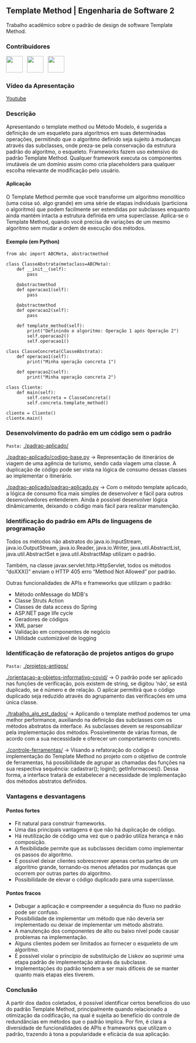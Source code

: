 ## Template Method | Engenharia de Software 2 
Trabalho acadêmico sobre o padrão de design de software Template Method.

### Contribuidores
<a href="github.com/Plankito"><img src="https://github.com/Plankito.png" width="45" height="45"></a> &nbsp;
<a href="github.com/SAULvaRGAS88"><img src="https://github.com/SAULvaRGAS88.png" width="45" height="45"></a> &nbsp;
<a href="github.com/vitormlps"><img src="https://github.com/vitormlps.png" width="45" height="45"></a> &nbsp;

### Vídeo da Apresentação
[Youtube](https://youtu.be/e4fthsZVp6I)

### Descrição
Apresentando o template method ou Método Modelo, é sugerida a definição de um esqueleto para algoritmos em suas determinadas operações, permitindo que o algoritmo definido seja sujeito à mudanças através das subclasses, onde preza-se pela conservação da estrutura padrão do algoritmo, o esqueleto.
Frameworks fazem uso extensivo do padrão Template Method. Qualquer framework executa os componentes imutáveis de um domínio assim como cria placeholders para qualquer escolha relevante de modificação pelo usuário.

#### Aplicação
O Template Method permite que você transforme um algoritmo monolítico (uma coisa só. algo grande) em uma série de etapas individuais (particiona o algoritmo) que podem facilmente ser estendidas por subclasses enquanto ainda mantém intacta a estrutura definida em uma superclasse.
Aplica-se o Template Method, quando você precisa de variações de um mesmo algoritmo sem mudar a ordem de execução dos métodos.

#### Exemplo (em Python)
```
from abc import ABCMeta, abstractmethod

class ClasseAbstrata(metaclass=ABCMeta):
    def __init__(self):
        pass

    @abstractmethod
    def operacao1(self):
        pass

    @abstractmethod
    def operacao2(self):
        pass

    def template_method(self):
        print("Definindo o algoritmo: Operação 1 após Operação 2")
        self.operacao2()
        self.operacao1()

class ClasseConcreta(ClasseAbstrata):
    def operacao1(self):
        print("Minha operação concreta 1")

    def operacao2(self):
        print("Minha operação concreta 2")

class Cliente:
    def main(self):
        self.concreta = ClasseConcreta()
        self.concreta.template_method()

cliente = Cliente()
cliente.main()
```

### Desenvolvimento do padrão em um código sem o padrão

`Pasta:` [./padrao-aplicado/](https://github.com/vitormlps/eng2-template-method/tree/main/padrao-aplicado)

[./padrao-aplicado/codigo-base.py](https://github.com/vitormlps/eng2-template-method/tree/main/padrao-aplicado/codigo-base.py) → Representação de itinerários de viagem de uma agência de turismo, sendo cada viagem uma classe. A duplicação de código pode ser vista na lógica de consumo dessas classes ao implementar o itinerário.

[./padrao-aplicado/padrao-aplicado.py](https://github.com/vitormlps/eng2-template-method/tree/main/padrao-aplicado/padrao-aplicado.py) → Com o método template aplicado, a lógica de consumo fica mais simples de desenvolver e fácil para outros desenvolvedores entenderem. Ainda é possível desenvolver lógica dinâmicamente, deixando o código mais fácil para realizar manutenção.

### Identificação do padrão em APIs de linguagens de programação
Todos os métodos não abstratos do java.io.InputStream, java.io.OutputStream, java.io.Reader, java.io.Writer, java.util.AbstractList, java.util.AbstractSet e java.util.AbstractMap utilizam o padrão.

Também, na classe javax.servlet.http.HttpServlet, todos os métodos “doXXX()” enviam o HTTP 405 erro “Method Not Allowed” por padrão. 

Outras funcionalidades de APIs e frameworks que utilizam o padrão:
- Método onMessage do MDB's
- Classe Struts Action
- Classes de data access do Spring
- ASP.NET page life cycle
- Geradores de códigos
- XML parser
- Validação em componentes de negócio
- Utilidade customizável de logging

### Identificação de refatoração de projetos antigos do grupo

`Pasta:` [./projetos-antigos/](https://github.com/vitormlps/eng2-template-method/tree/main/projetos-antigos)

[./orientacao-a-objetos-informativo-covid/](https://github.com/vitormlps/eng2-template-method/tree/main/projetos-antigos/orientacao-a-objetos-informativo-covid) → O padrão pode ser aplicado nas funções de verificação, pois existem de string, se digitou ‘não’, se está duplicado, se é número e de relação. O aplicar permitirá que o código duplicado seja reduzido através do agrupamento das verificações em uma única classe.

[./trabalho_alg_est_dados/](https://github.com/vitormlps/eng2-template-method/tree/main/projetos-antigos/trabalho_alg_est_dados) → Aplicando o template method podemos ter uma melhor performance, auxiliando na definição das subclasses com os métodos abstratos da interface. As subclasses devem se responsabilizar pela implementação dos métodos. Possivelmente de várias formas, de acordo com a sua necessidade e oferecer um comportamento concreto.

[./controle-ferramentas/](https://github.com/vitormlps/eng2-template-method/tree/main/projetos-antigos/controle-ferramentas) → Visando a refatoração do código e implementação do Template Method no projeto com o objetivo de controle de ferramentas, há possibilidade de agrupar as chamadas das funções na sua respectiva sequência: cadastrar(); login(); getInformacoes(). Dessa forma, a interface tratará de estabelecer a necessidade de implementação dos métodos abstratos definidos.

### Vantagens e desvantagens
#### Pontos fortes
- Fit natural para construir frameworks.
- Uma das principais vantagens é que não há duplicação de código.
- Há reutilização de código uma vez que o padrão utiliza herança e não composição.
- A flexibilidade permite que as subclasses decidam como implementar os passos do algoritmo.
- É possível deixar clientes sobrescrever apenas certas partes de um algoritmo grande, tornando-os menos afetados por mudanças que ocorrem por outras partes do algoritmo.
- Possibilidade de elevar o código duplicado para uma superclasse.

#### Pontos fracos
- Debugar a aplicação e compreender a sequência do fluxo no padrão pode ser confuso. 
- Possibilidade de implementar um método que não deveria ser implementado ou deixar de implementar um método abstrato.
- A manutenção dos componentes de alto ou baixo nível pode causar problemas na implementação.
- Alguns clientes podem ser limitados ao fornecer o esqueleto de um algoritmo.
- É possível violar o princípio de substituição de Liskov ao suprimir uma etapa padrão de implementação através da subclasse.
- Implementações do padrão tendem a ser mais difíceis de se manter quanto mais etapas eles tiverem.

### Conclusão
A partir dos dados coletados, é possível identificar certos benefícios do uso do padrão Template Method, principalmente quando relacionado a otimização da codificação, na qual é sujeita ao benefício do controle de redundâncias em métodos que o padrão implica. Por fim, é clara a diversidade de funcionalidades de APIs e frameworks que utilizam o padrão, trazendo à tona a popularidade e eficácia da sua aplicação.
